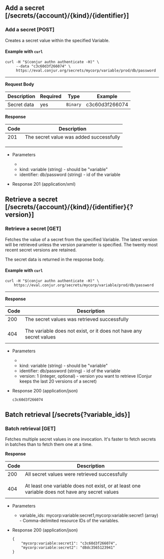 ## Add a secret [/secrets/{account}/{kind}/{identifier}]

### Add a secret [POST]

Creates a secret value within the specified Variable. 

#### Example with `curl`

```
curl -H "$(conjur authn authenticate -H)" \
     --data "c3c60d3f266074" \
     https://eval.conjur.org/secrets/mycorp/variable/prod/db/password
```

---

**Request Body**

| Description  | Required | Type     | Example                  |
|--------------|----------|----------|--------------------------|
| Secret data  | yes      | `Binary` | c3c60d3f266074 |

**Response**

| Code | Description                             |
|------|-----------------------------------------|
|  201 | The secret value was added successfully |
|<!-- include(partials/http_401.md) -->|
|<!-- include(partials/http_403.md) -->|
|<!-- include(partials/http_422.md) -->|

+ Parameters
  + <!-- include(partials/account_param.md) -->
  + kind: variable (string) - should be "variable"
  + identifier: db/password (string) - id of the variable

+ Response 201 (application/xml)

## Retrieve a secret [/secrets/{account}/{kind}/{identifier}{?version}]

### Retrieve a secret [GET]

Fetches the value of a secret from the specified Variable. The latest version will be retrieved unless the version parameter is specified. The twenty most recent secret versions are retained.

The secret data is returned in the response body.

#### Example with `curl`

```
curl -H "$(conjur authn authenticate -H)" \
    https://eval.conjur.org/secrets/mycorp/variable/prod/db/password
```

---

**Response**

| Code | Description                                                  |
|------|--------------------------------------------------------------|
|  200 | The secret values was retrieved successfully                 |
|<!-- include(partials/http_401.md) -->|
|<!-- include(partials/http_403.md) -->|
|  404 | The variable does not exist, or it does not have any secret values |
|<!-- include(partials/http_422.md) -->|

+ Parameters
  + <!-- include(partials/account_param.md) -->
  + kind: variable (string) - should be "variable"
  + identifier: db/password (string) - id of the variable
  + version: 1 (integer, optional) - version you want to retrieve (Conjur keeps the last 20 versions of a secret)

+ Response 200 (application/json)

  ```
  c3c60d3f266074
  ```

## Batch retrieval [/secrets{?variable_ids}]

### Batch retrieval [GET]

Fetches multiple secret values in one invocation. It's faster to fetch secrets in batches than to fetch them one at a time.

**Response**

| Code | Description                                                      |
|------|------------------------------------------------------------------|
|  200 | All secret values were retrieved successfully                    |
|<!-- include(partials/http_401.md) -->|
|<!-- include(partials/http_403.md) -->|
|  404 | At least one variable does not exist, or at least one variable does not have any secret values   |
|<!-- include(partials/http_422.md) -->|

+ Parameters
  + variable_ids: mycorp:variable:secret1,mycorp:variable:secret1 (array) - Comma-delimited resource IDs of the variables.

+ Response 200 (application/json)

    ```
    {
        "mycorp:variable:secret1": "c3c60d3f266074",
        "mycorp:variable:secret2": "d8dc3565123941"
    }
    ```
